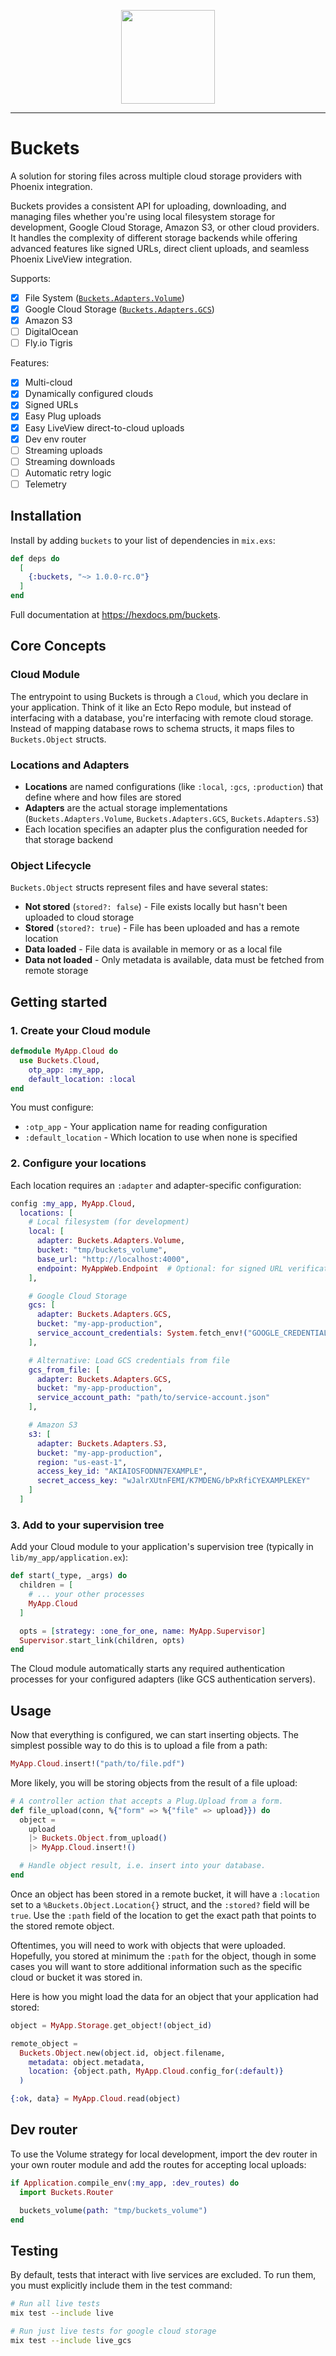 <p align="center">
  <img src="priv/logo.png" height="150" />
</p>

---

# Buckets

A solution for storing files across multiple cloud storage providers with Phoenix integration.

Buckets provides a consistent API for uploading, downloading, and managing files whether you're using local filesystem storage for development, Google Cloud Storage, Amazon S3, or other cloud providers. It handles the complexity of different storage backends while offering advanced features like signed URLs, direct client uploads, and seamless Phoenix LiveView integration.

Supports:

- [x] File System ([`Buckets.Adapters.Volume`](./lib/buckets/adapters/volume.ex))
- [x] Google Cloud Storage ([`Buckets.Adapters.GCS`](./lib/buckets/adapters/gcs.ex))
- [x] Amazon S3
- [ ] DigitalOcean
- [ ] Fly.io Tigris

Features:

- [x] Multi-cloud
- [x] Dynamically configured clouds
- [x] Signed URLs
- [x] Easy Plug uploads
- [x] Easy LiveView direct-to-cloud uploads
- [x] Dev env router
- [ ] Streaming uploads
- [ ] Streaming downloads
- [ ] Automatic retry logic
- [ ] Telemetry

## Installation

Install by adding `buckets` to your list of dependencies in `mix.exs`:

```elixir
def deps do
  [
    {:buckets, "~> 1.0.0-rc.0"}
  ]
end
```

Full documentation at <https://hexdocs.pm/buckets>.

## Core Concepts

### Cloud Module

The entrypoint to using Buckets is through a `Cloud`, which you declare in your application. Think of it like an Ecto Repo module, but instead of interfacing with a database, you're interfacing with remote cloud storage. Instead of mapping database rows to schema structs, it maps files to `Buckets.Object` structs.

### Locations and Adapters

- **Locations** are named configurations (like `:local`, `:gcs`, `:production`) that define where and how files are stored
- **Adapters** are the actual storage implementations (`Buckets.Adapters.Volume`, `Buckets.Adapters.GCS`, `Buckets.Adapters.S3`)
- Each location specifies an adapter plus the configuration needed for that storage backend

### Object Lifecycle

`Buckets.Object` structs represent files and have several states:

- **Not stored** (`stored?: false`) - File exists locally but hasn't been uploaded to cloud storage
- **Stored** (`stored?: true`) - File has been uploaded and has a remote location
- **Data loaded** - File data is available in memory or as a local file
- **Data not loaded** - Only metadata is available, data must be fetched from remote storage

## Getting started

### 1. Create your Cloud module

```elixir
defmodule MyApp.Cloud do
  use Buckets.Cloud,
    otp_app: :my_app,
    default_location: :local
end
```

You must configure:

- `:otp_app` - Your application name for reading configuration
- `:default_location` - Which location to use when none is specified

### 2. Configure your locations

Each location requires an `:adapter` and adapter-specific configuration:

```elixir
config :my_app, MyApp.Cloud,
  locations: [
    # Local filesystem (for development)
    local: [
      adapter: Buckets.Adapters.Volume,
      bucket: "tmp/buckets_volume",
      base_url: "http://localhost:4000",
      endpoint: MyAppWeb.Endpoint  # Optional: for signed URL verification
    ],

    # Google Cloud Storage
    gcs: [
      adapter: Buckets.Adapters.GCS,
      bucket: "my-app-production",
      service_account_credentials: System.fetch_env!("GOOGLE_CREDENTIALS")
    ],

    # Alternative: Load GCS credentials from file
    gcs_from_file: [
      adapter: Buckets.Adapters.GCS,
      bucket: "my-app-production",
      service_account_path: "path/to/service-account.json"
    ],

    # Amazon S3
    s3: [
      adapter: Buckets.Adapters.S3,
      bucket: "my-app-production",
      region: "us-east-1",
      access_key_id: "AKIAIOSFODNN7EXAMPLE",
      secret_access_key: "wJalrXUtnFEMI/K7MDENG/bPxRfiCYEXAMPLEKEY"
    ]
  ]
```

### 3. Add to your supervision tree

Add your Cloud module to your application's supervision tree (typically in `lib/my_app/application.ex`):

```elixir
def start(_type, _args) do
  children = [
    # ... your other processes
    MyApp.Cloud
  ]

  opts = [strategy: :one_for_one, name: MyApp.Supervisor]
  Supervisor.start_link(children, opts)
end
```

The Cloud module automatically starts any required authentication processes for your configured adapters (like GCS authentication servers).

## Usage

Now that everything is configured, we can start inserting objects. The simplest possible
way to do this is to upload a file from a path:

```elixir
MyApp.Cloud.insert!("path/to/file.pdf")
```

More likely, you will be storing objects from the result of a file upload:

```elixir
# A controller action that accepts a Plug.Upload from a form.
def file_upload(conn, %{"form" => %{"file" => upload}}) do
  object =
    upload
    |> Buckets.Object.from_upload()
    |> MyApp.Cloud.insert!()

  # Handle object result, i.e. insert into your database.
end
```

Once an object has been stored in a remote bucket, it will have a `:location` set to a
`%Buckets.Object.Location{}` struct, and the `:stored?` field will be `true`. Use the `:path`
field of the location to get the exact path that points to the stored remote object.

Oftentimes, you will need to work with objects that were uploaded. Hopefully, you stored at
minimum the `:path` for the object, though in some cases you will want to store additional
information such as the specific cloud or bucket it was stored in.

Here is how you might load the data for an object that your application had stored:

```elixir
object = MyApp.Storage.get_object!(object_id)

remote_object =
  Buckets.Object.new(object.id, object.filename,
    metadata: object.metadata,
    location: {object.path, MyApp.Cloud.config_for(:default)}
  )

{:ok, data} = MyApp.Cloud.read(object)
```

## Dev router

To use the Volume strategy for local development, import the dev router in your own router
module and add the routes for accepting local uploads:

```elixir
if Application.compile_env(:my_app, :dev_routes) do
  import Buckets.Router

  buckets_volume(path: "tmp/buckets_volume")
end
```

## Testing

By default, tests that interact with live services are excluded. To run them,
you must explicitly include them in the test command:

```sh
# Run all live tests
mix test --include live

# Run just live tests for google cloud storage
mix test --include live_gcs
```
